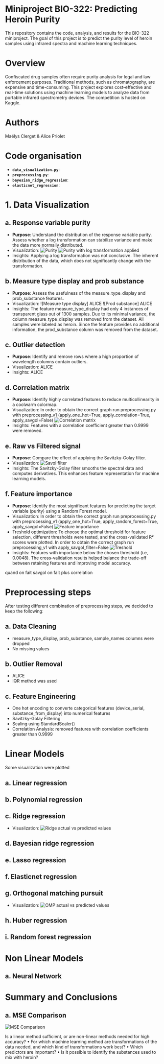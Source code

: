 # Miniproject BIO-322: Predicting Heroin Purity
This repository contains the code, analysis, and results for the BIO-322 miniproject. The goal of this project is to predict the purity level of heroin samples using infrared spectra and machine learning techniques.

# Overview 
Confiscated drug samples often require purity analysis for legal and law enforcement purposes. Traditional methods, such as chromatography, are expensive and time-consuming. This project explores cost-effective and real-time solutions using machine learning models to analyze data from portable infrared spectrometry devices. The competition is hosted on Kaggle.

# Authors
Maëlys Clerget & Alice Priolet 

# Code organisation 

- **`data_visualization.py`**: 
- **`preprocessing.py`**: 
- **`bayesian_ridge_regression`**: 
- **`elasticnet_regression`**: 

# 1. Data Visualization

## a. Response variable purity 
- **Purpose**: Understand the distribution of the response variable purity. Assess whether a log transformation can stabilize variance and make the data more normally distributed.
- Visualization: 
![Purity](Plots/response_variable.png)
![Purity with log transformation applied](Plots/response_variable_log.png)
- Insights: Applying a log transformation was not conclusive. The inherent distribution of the data, which does not significantly change with the transformation.

## b. Measure type display and prob substance
- **Purpose**: Assess the usefulness of the measure_type_display and prob_substance features.
- Visualization: 
![Measure type display] ALICE
![Prod substance] ALICE
- Insights: The feature measure_type_display had only 4 instances of transparent glass out of 1300 samples. Due to its minimal variance, the column measure_type_display was removed from the dataset. All samples were labeled as heroin. Since the feature provides no additional information, the prod_substance column was removed from the dataset.

## c. Outlier detection 
- **Purpose**: Identify and remove rows where a high proportion of wavelength columns contain outliers.
- Visualization: ALICE
- Insights: ALICE

## d. Correlation matrix 
- **Purpose**: Identify highly correlated features to reduce multicollinearity in a coolwarm colormap. 
- Visualization: In order to obtain the correct graph run preprocessing.py with preprocessing_v1 (apply_one_hot=True, apply_correlation=True, apply_savgol=False)
![Correlation matrix](Plots/correlation_matrix.png)
- Insights: Features with a correlation coefficient greater than 0.9999 were removed.

## e. Raw vs Filtered signal 
- **Purpose**: Compare the effect of applying the Savitzky-Golay filter.
- Visualization:
![Savol filter](Plots/savitzky_golay_filter.png)
- Insights: The Savitzky-Golay filter smooths the spectral data and computes derivatives. This enhances feature representation for machine learning models.

## f. Feature importance 
- **Purpose**: Identify the most significant features for predicting the target variable (purity) using a Random Forest model.
- Visualization: In order to obtain the correct graph run preprocessing.py with preprocessing_v1 (apply_one_hot=True, apply_random_forest=True, apply_savgol=False)
![Feature importance](Plots/feature_importances.png)
- Treshold optimization: To choose the optimal threshold for feature selection, different thresholds were tested, and the cross-validated R² scores were plotted. In order to obtain the correct graph run preprocessing_v1 with apply_savgol_filter=False
![Treshold](Plots/treshold_RF.png)
- Insights: Features with importance below the chosen threshold (i.e, 0.0048). The cross-validation results helped balance the trade-off between retaining features and improving model accuracy.

quand on fait savgol on fait plus correlation 

# Preprocessing steps 
After testing different combination of preprocessing steps, we decided to keep the following:

## a. Data Cleaning 
- measure_type_display, prob_substance, sample_names columns were dropped 
- No missing values 

## b. Outlier Removal 
- ALICE
- IQR method was used 

## c. Feature Engineering
- One hot encoding to converte categorical features (device_serial, substance_from_display) into numerical features 
- Savitzky-Golay Filtering
- Scaling using StandardScaler()
- Correlation Analysis: removed features with correlation coefficients greater than 0.9999

# Linear Models 
Some visualization were plotted 
## a. Linear regression 
## b. Polynomial regression 
## c. Ridge regression 
- Visualization: 
![Ridge actual vs predicted values](Plots/Ridge.png)
## d. Bayesian ridge regression
## e. Lasso regression 
## f. Elasticnet regression 
## g. Orthogonal matching pursuit 
- Visualization: 
![OMP actual vs predicted values](Plots/OMP.png)
## h. Huber regression 
## i. Random forest regression 

# Non Linear Models 
## a. Neural Network 

# Summary and Conclusions 
## a. MSE Comparison 
![MSE Comparison](Plots/cv_mse_results.png)

Is a linear method sufficient, or are non-linear methods needed for high accuracy?
• For which machine learning method are transformations of the data needed, and which kind of transformations work best?
• Which predictors are important?
• Is it possible to identify the substances used to mix with heroin?